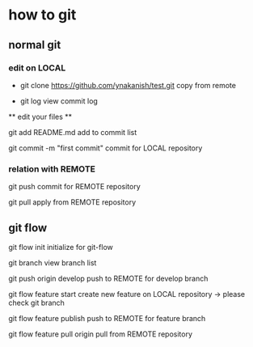 # how to git
## normal git
### edit on LOCAL
- git clone https://github.com/ynakanish/test.git
 copy from remote 

- git log
	view commit log

** edit your files **

git add README.md
	add to commit list

git commit -m "first commit"
	commit for LOCAL repository

### relation with REMOTE
git push
	commit for REMOTE repository

git pull
	apply from REMOTE repository

## git flow
git flow init
	initialize for git-flow

git branch
	view branch list

git push origin develop
	push to REMOTE for develop branch

git flow feature start <feature name>
	create new feature on LOCAL repository
		-> please check git branch

git flow feature publish <feature name>
	push to REMOTE for feature branch

git flow feature pull origin <feature name>
	pull from REMOTE repository


